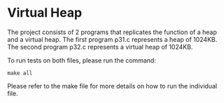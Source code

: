 # Virtual Heap

The project consists of 2 programs that replicates the function of a heap and a virtual heap. The first program p31.c represents a heap of 1024KB. 
The second program p32.c represents a virtual heap of 1024KB. 

To run tests on both files, please run the command:
``` 
make all
```

Please refer to the make file for more details on how to run the individual file. 
